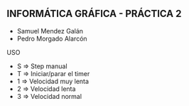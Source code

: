 INFORMÁTICA GRÁFICA - PRÁCTICA 2
--------------------------------
- Samuel Mendez Galán
- Pedro Morgado Alarcón

USO
- S => Step manual
- T => Iniciar/parar el timer
- 1 => Velocidad muy lenta
- 2 => Velocidad lenta
- 3 => Velocidad normal
